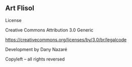 

## Art Flisol

License 

Creative Commons Attribution 3.0 Generic

https://creativecommons.org/licenses/by/3.0/br/legalcode


Development by Dany Nazaré

Copyleft – all rights reversed

